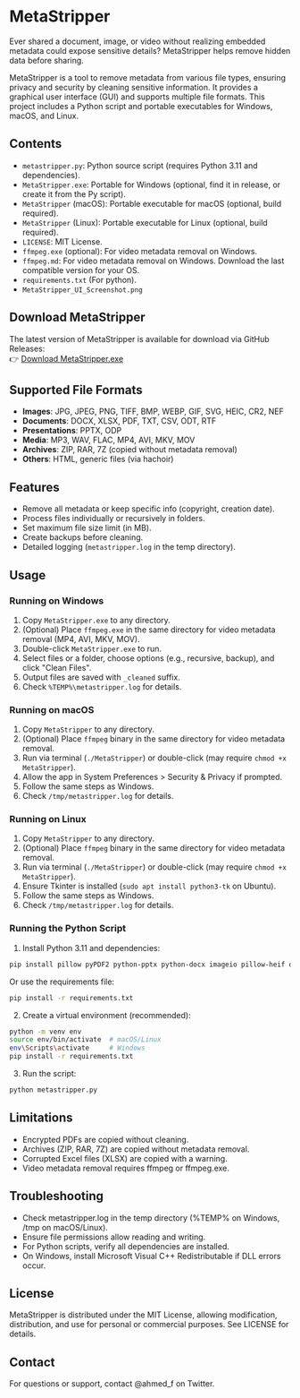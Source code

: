 # MetaStripper

Ever shared a document, image, or video without realizing embedded metadata could expose sensitive details? MetaStripper helps remove hidden data before sharing.

MetaStripper is a tool to remove metadata from various file types, ensuring privacy and security by cleaning sensitive information. It provides a graphical user interface (GUI) and supports multiple file formats. This project includes a Python script and portable executables for Windows, macOS, and Linux.

## Contents

- `metastripper.py`: Python source script (requires Python 3.11 and dependencies).
- `MetaStripper.exe`: Portable for Windows (optional, find it in release, or create it from the Py script). 
- `MetaStripper` (macOS): Portable executable for macOS (optional, build required).
- `MetaStripper` (Linux): Portable executable for Linux (optional, build required).
- `LICENSE`: MIT License.
- `ffmpeg.exe` (optional): For video metadata removal on Windows.
- `ffmpeg.md`: For video metadata removal on Windows. Download the last compatible version for your OS.
- `requirements.txt` (For python).
- `MetaStripper_UI_Screenshot.png`
  
## Download MetaStripper

The latest version of MetaStripper is available for download via GitHub Releases:  
👉 [Download MetaStripper.exe](https://github.com/socialawy/MetaStripper/releases/latest)

## Supported File Formats

- **Images**: JPG, JPEG, PNG, TIFF, BMP, WEBP, GIF, SVG, HEIC, CR2, NEF
- **Documents**: DOCX, XLSX, PDF, TXT, CSV, ODT, RTF
- **Presentations**: PPTX, ODP
- **Media**: MP3, WAV, FLAC, MP4, AVI, MKV, MOV
- **Archives**: ZIP, RAR, 7Z (copied without metadata removal)
- **Others**: HTML, generic files (via hachoir)

## Features

- Remove all metadata or keep specific info (copyright, creation date).
- Process files individually or recursively in folders.
- Set maximum file size limit (in MB).
- Create backups before cleaning.
- Detailed logging (`metastripper.log` in the temp directory).

## Usage

### Running on Windows

1. Copy `MetaStripper.exe` to any directory.
2. (Optional) Place `ffmpeg.exe` in the same directory for video metadata removal (MP4, AVI, MKV, MOV).
3. Double-click `MetaStripper.exe` to run.
4. Select files or a folder, choose options (e.g., recursive, backup), and click "Clean Files".
5. Output files are saved with `_cleaned` suffix.
6. Check `%TEMP%\metastripper.log` for details.

### Running on macOS

1. Copy `MetaStripper` to any directory.
2. (Optional) Place `ffmpeg` binary in the same directory for video metadata removal.
3. Run via terminal (`./MetaStripper`) or double-click (may require `chmod +x MetaStripper`).
4. Allow the app in System Preferences > Security & Privacy if prompted.
5. Follow the same steps as Windows.
6. Check `/tmp/metastripper.log` for details.

### Running on Linux

1. Copy `MetaStripper` to any directory.
2. (Optional) Place `ffmpeg` binary in the same directory for video metadata removal.
3. Run via terminal (`./MetaStripper`) or double-click (may require `chmod +x MetaStripper`).
4. Ensure Tkinter is installed (`sudo apt install python3-tk` on Ubuntu).
5. Follow the same steps as Windows.
6. Check `/tmp/metastripper.log` for details.

### Running the Python Script

1. Install Python 3.11 and dependencies:

```bash
pip install pillow pyPDF2 python-pptx python-docx imageio pillow-heif openpyxl odfpy mutagen rarfile py7zr hachoir ffmpeg-python
```

Or use the requirements file:

```bash
pip install -r requirements.txt
```

2. Create a virtual environment (recommended):

```bash
python -m venv env
source env/bin/activate  # macOS/Linux
env\Scripts\activate     # Windows
pip install -r requirements.txt
```

3. Run the script:

```bash
python metastripper.py
```

## Limitations

- Encrypted PDFs are copied without cleaning.
- Archives (ZIP, RAR, 7Z) are copied without metadata removal.
- Corrupted Excel files (XLSX) are copied with a warning.
- Video metadata removal requires ffmpeg or ffmpeg.exe.

## Troubleshooting

- Check metastripper.log in the temp directory (%TEMP% on Windows, /tmp on macOS/Linux).
- Ensure file permissions allow reading and writing.
- For Python scripts, verify all dependencies are installed.
- On Windows, install Microsoft Visual C++ Redistributable if DLL errors occur.

## License

MetaStripper is distributed under the MIT License, allowing modification, distribution, and use for personal or commercial purposes. See LICENSE for details.

## Contact

For questions or support, contact @ahmed_f on Twitter.
